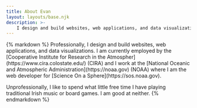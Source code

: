 ```yaml
---
title: About Evan
layout: layouts/base.njk
description: >-
    I design and build websites, web applications, and data visualizations.
---
```


<div class="[ flow center ]">{% markdown %}
Professionally, I design and build websites, web applications, and data visualizations. I
am currently employed by the [Cooperative Institute for Research in the
Atmospher](https://www.cira.colostate.edu/) (CIRA) and I work at the [National Oceanic and
Atmospheric Administration](https://noaa.gov) (NOAA) where I am the web developer for
[Science On a Sphere](https://sos.noaa.gov).

Unprofessionally, I like to spend what little free time I have playing traditional Irish
music or board games. I am good at neither.
{% endmarkdown %}</div>

